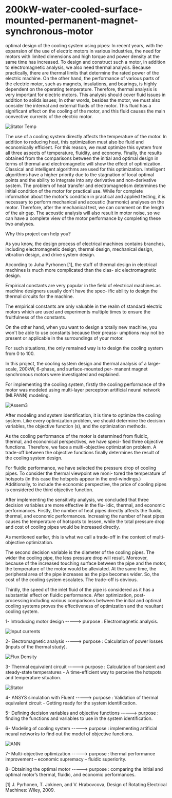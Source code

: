 # 200kW-water-cooled-surface-mounted-permanent-magnet-synchronous-motor

optimal design of the cooling system using pipes:
In recent years, with the expansion of the use of electric motors in various industries, the need for motors with limited dimensions and high torque and power density at the same time has increased. To design and construct such a motor, in addition to electromagnetic analysis, we also need thermal analysis. Because practically, there are thermal limits that determine the rated power of the electric machine. On the other hand, the performance of various parts of the electric motor, such as magnets, insulations, and bearings, is highly dependent on the operating temperature. Therefore, thermal analysis is very important for electric motors. This analysis should cover fluid issues in addition to solids issues; In other words, besides the motor, we must also consider the internal and external fluids of the motor. This fluid has a significant effect on the cooling of the motor, and this fluid causes the main convective currents of the electric motor.

![Stator Temp](https://github.com/toohidsharifi/200kW-water-cooled-surface-mounted-permanent-magnet-synchronous-motor/assets/126771405/1380921c-3130-4d42-9066-2a1ce68286bb)

The use of a cooling system directly affects the temperature of the motor. In addition to reducing heat, this optimization must also be fluid and economically efficient. For this reason, we must optimize this system from all three aspects of temperature, fluidity, and economy. Finally, the results obtained from the comparisons between the initial and optimal design in terms of thermal and electromagnetic will show the effect of optimization. Classical and intelligent algorithms are used for this optimization. Intelligent algorithms have a higher priority due to the stagnation of local optimal points and the ability to integrate into any derivative and non-derivative system.
The problem of heat transfer and electromagnetism determines the initial condition of the motor for practical use. While for complete information about the motor's condition in practical and applied testing, it is necessary to perform mechanical and acoustic (harmonic) analyses on the motor. Therefore, after the mechanical test, we can comment on the length of the air gap. The acoustic analysis will also result in motor noise, so we can have a complete view of the motor performance by completing these two analyses.


Why this project can help you?

As you know, the design process of electrical machines contains branches, including electromagnetic design, thermal design,
    mechanical design, vibration design, and drive system design.

According to Juha Pyrhonen [1], the stuff of thermal design in electrical machines is much more complicated than the clas-
    sic electromagnetic design.

Empirical constants are very popular in the field of electrical machines as machine designers usually don't have the spec-
    ific ability to design the thermal circuits for the machine.

The empirical constants are only valuable in the realm of standard electric motors which are used and experiments multiple
    times to ensure the fruitfulness of the constants.

On the other hand, when you want to design a totally new machine, you won't be able to use constants because their preass-
    umptions may not be present or applicable in the surroundings of your motor.

For such situations, the only remained way is to design the cooling system from 0 to 100.

In this project, the cooling system design and thermal analysis of a large-scale, 200kW, 6-phase, and surface-mounted per-
    manent magnet synchronous motors were investigated and explained.

For implementing the cooling system, firstly the cooling performance of the motor was modeled using multi-layer perceptron
    artificial neural network (MLPANN) modeling.

![Assem3](https://github.com/toohidsharifi/200kW-water-cooled-surface-mounted-permanent-magnet-synchronous-motor/assets/126771405/7e754492-48af-4863-84a0-bfb6e4b0e4f5)

After modeling and system identification, it is time to optimize the cooling system. Like every optimization problem, we 
    should determine the decision variables, the objective function (s), and the optimization methods.

As the cooling performance of the motor is determined from fluidic, thermal, and economical perspectives, we have speci-
    fied three objective functions. Therefore, we face a multi-objective optimization problem. A trade-off between the
    objective functions finally determines the result of the cooling system design.

For fluidic performance, we have selected the pressure drop of cooling pipes. To consider the thermal viewpoint we moni-
    tored the temperature of hotspots (in this case the hotspots appear in the end-windings.) Additionally, to include the
    economic perspective, the price of cooling pipes is considered the third objective function.

After implementing the sensitivity analysis, we concluded that three decision variables are more effective in the flu-
    idic, thermal, and economic performances. Firstly, the number of heat pipes directly affects the fluidic, thermal,
    and economic performances. Increasing the number of heat pipes causes the temperature of hotspots to lessen, while
    the total pressure drop and cost of cooling pipes would be increased directly.

As mentioned earlier, this is what we call a trade-off in the context of multi-objective optimization.

The second decision variable is the diameter of the cooling pipes. The wider the cooling pipe, the less pressure drop 
    will result. Moreover, because of the increased touching surface between the pipe and the motor, the temperature 
    of the motor would be alleviated. At the same time, the peripheral area of the pipe increases as the pipe becomes
    wider. So, the cost of the cooling system escalates. The trade-off is obvious.

Thirdly, the speed of the inlet fluid of the pipe is considered as it has a substantial effect on fluidic performance. 
    After optimization, post-processing including various comparisons between the initial and optimal cooling systems 
    proves the effectiveness of optimization and the resultant cooling system.


1- Introducing motor design -----> purpose : Electromagnetic analysis.

![Input currents](https://github.com/toohidsharifi/200kW-water-cooled-surface-mounted-permanent-magnet-synchronous-motor/assets/126771405/bd5a1a7e-e15a-474f-9406-a57ee76f9f5d)

2- Electromagnetic analysis -----> purpose : Calculation of power losses (inputs of the thermal study).

![Flux Density](https://github.com/toohidsharifi/200kW-water-cooled-surface-mounted-permanent-magnet-synchronous-motor/assets/126771405/8abe905f-7a84-488c-8ae9-e885e5f3da6f)

3- Thermal equivalent circuit -----> purpose : Calculation of transient and steady-state temperatures - A time-efficient way to perceive the hotspots and temperature situation.

![Stator](https://github.com/toohidsharifi/200kW-water-cooled-surface-mounted-permanent-magnet-synchronous-motor/assets/126771405/bfeebb27-0c48-4c21-a7d2-731f00d03176)

4- ANSYS simulation with Fluent -----> purpose : Validation of thermal equivalent circuit - Getting ready for the system identification.

5- Defining decision variables and objective functions -----> purpose : finding the functions and variables to use in the system identification.

6- Modeling of cooling system -----> purpose : implementing artificial neural networks to find out the model of objective functions.

![ANN](https://github.com/toohidsharifi/200kW-water-cooled-surface-mounted-permanent-magnet-synchronous-motor/assets/126771405/29aa99ff-19a0-4c1d-aec1-9e3ab9080f23)

7- Multi-objective optimization -----> purpose : thermal performance improvement – economic supremacy – fluidic superiority.

8-  Obtaining the optimal motor -----> purpose : comparing the initial and optimal motor’s thermal, fluidic, and economic performances.

[1]	J. Pyrhonen, T. Jokinen, and V. Hrabovcova, Design of Rotating Electrical Machines: Wiley, 2009.
